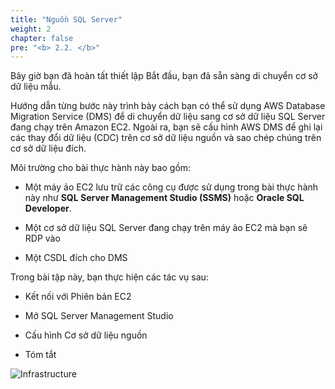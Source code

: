 ```yaml
---
title: "Nguồn SQL Server"
weight: 2
chapter: false
pre: "<b> 2.2. </b>"
---
```


Bây giờ bạn đã hoàn tất thiết lập Bắt đầu, bạn đã sẵn sàng di chuyển cơ sở dữ liệu mẫu.

Hướng dẫn từng bước này trình bày cách bạn có thể sử dụng AWS Database Migration Service (DMS) để di chuyển dữ liệu sang cơ sở dữ liệu SQL Server đang chạy trên Amazon EC2. Ngoài ra, bạn sẽ cấu hình AWS DMS để ghi lại các thay đổi dữ liệu (CDC) trên cơ sở dữ liệu nguồn và sao chép chúng trên cơ sở dữ liệu đích.

Môi trường cho bài thực hành này bao gồm:

- Một máy ảo EC2 lưu trữ các công cụ được sử dụng trong bài thực hành này như **SQL Server Management Studio (SSMS)** hoặc **Oracle SQL Developer**.

- Một cơ sở dữ liệu SQL Server đang chạy trên máy ảo EC2 mà bạn sẽ RDP vào

- Một CSDL đích cho DMS

Trong bài tập này, bạn thực hiện các tác vụ sau:

- Kết nối với Phiên bản EC2

- Mở SQL Server Management Studio

- Cấu hình Cơ sở dữ liệu nguồn

- Tóm tắt

![Infrastructure](/images/3/1/0001.png?width=80pc)
